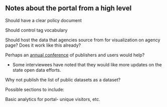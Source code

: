 ## Notes about the portal from a high level


Should have a clear policy document

Should control tag vocabulary

Should host the data that agencies source from for visualization on agency page? Does it work like this already?

Perhaps an [annual conference](https://www.europeandataportal.eu/sites/default/files/edp_landscaping_insight_report_n4_2018.pdf) of publishers and users would help?
* Some interviewees have noted that they would like more updates on the state open data efforts. 

Why not publish the list of public datasets as a dataset?

Possible sections to include:

Basic analytics for portal- unique visitors, etc.
